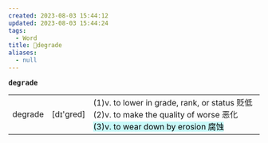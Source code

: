 ```yaml
---
created: 2023-08-03 15:44:12
updated: 2023-08-03 15:44:24
tags:
  - Word
title: 📖degrade
aliases:
  - null
---
```


<pre><strong>degrade</strong></pre>
|   |   |   |
|---|---|---|
|degrade|[dɪ'ɡred]|(1)v. to lower in grade, rank, or status 贬低(2)v. to make the quality of worse 恶化<mark style="background: #ABF7F7A6;">(3)v. to wear down by erosion 腐蚀</mark>|